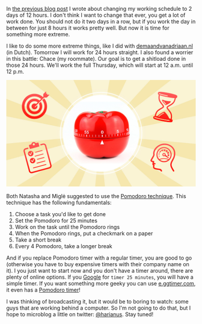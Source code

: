 ---
---

In [the previous blog post](https://laspalmas.adriaan.io/work-24-hours-in-two-days) I wrote about changing my working schedule to 2 days of 12 hours. I don't think I want to change that ever, you get a lot of work done. You should not do it two days in a row, but if you work the day in between for just 8 hours it works pretty well. But now it is time for something more extreme.

I like to do some more extreme things, like I did with [demaandvanadriaan.nl](https://demaandvanadriaan.nl/) (in Dutch). Tomorrow I will work for 24 hours straight. I also found a worrier in this battle: Chace (my roommate). Our goal is to get a shitload done in those 24 hours. We'll work the full Thursday, which will start at 12 a.m. until 12 p.m.

![](/images/posts/work-24-hours-straight/pomodoro.jpg)

Both Natasha and Miglė suggested to use the [Pomodoro technique](http://pomodorotechnique.com/). This technique has the following fundamentals:

1. Choose a task you'd like to get done
2. Set the Pomodoro for 25 minutes
3. Work on the task until the Pomodoro rings
4. When the Pomodoro rings, put a checkmark on a paper
5. Take a short break
6. Every 4 Pomodoro, take a longer break

And if you replace Pomodoro timer with a regular timer, you are good to go (otherwise you have to buy expensive timers with their company name on it). I you just want to start now and you don't have a timer around, there are plenty of online options. If you [Google](https://www.google.com/search?q=timer+25+minutes) for `timer 25 minutes`, you will have a simple timer. If you want something more geeky you can use [e.ggtimer.com](http://e.ggtimer.com/), it even has a [Pomodoro timer](http://e.ggtimer.com/pomodoro)!

I was thinking of broadcasting it, but it would be to boring to watch: some guys that are working behind a computer. So I'm not going to do that, but I hope to microblog a little on twitter: [@harianus](https://twitter.com/harianus). Stay tuned!
